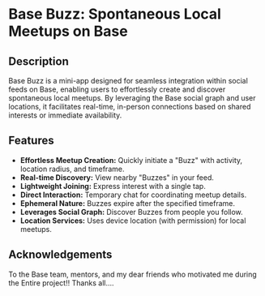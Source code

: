 # Base Buzz: Spontaneous Local Meetups on Base

## Description

Base Buzz is a mini-app designed for seamless integration within social feeds on Base, enabling users to effortlessly create and discover spontaneous local meetups. By leveraging the Base social graph and user locations, it facilitates real-time, in-person connections based on shared interests or immediate availability.

## Features

* **Effortless Meetup Creation:** Quickly initiate a "Buzz" with activity, location radius, and timeframe.
* **Real-time Discovery:** View nearby "Buzzes" in your feed.
* **Lightweight Joining:** Express interest with a single tap.
* **Direct Interaction:** Temporary chat for coordinating meetup details.
* **Ephemeral Nature:** Buzzes expire after the specified timeframe.
* **Leverages Social Graph:** Discover Buzzes from people you follow.
* **Location Services:** Uses device location (with permission) for local meetups.


## Acknowledgements

To the Base team, mentors, and my dear friends who motivated me during the Entire project!!
Thanks all....
